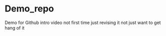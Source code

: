 # Demo_repo

Demo for Github intro video not first time just revising it not just want to get hang of it

